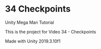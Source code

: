 # 34 Checkpoints

Unity Mega Man Tutorial

This is the project for Video 34 - Checkpoints

Made with Unity 2019.3.10f1